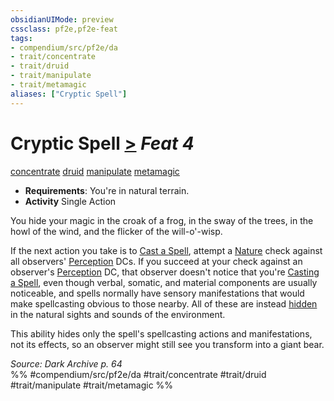 ```yaml
---
obsidianUIMode: preview
cssclass: pf2e,pf2e-feat
tags:
- compendium/src/pf2e/da
- trait/concentrate
- trait/druid
- trait/manipulate
- trait/metamagic
aliases: ["Cryptic Spell"]
---
```

# Cryptic Spell  [>](chapter-9-playing-the-game.md#Actions "Single Action") *Feat 4*  
[concentrate](concentrate.md "Concentrate Action & Ability Trait")  [druid](Reference/Rules/Traits/druid.md "Druid Class Trait")  [manipulate](manipulate.md "Manipulate General Trait")  [metamagic](metamagic.md "Metamagic General Trait")  

- **Requirements**: You're in natural terrain.
- **Activity** Single Action

You hide your magic in the croak of a frog, in the sway of the trees, in the howl of the wind, and the flicker of the will-o'-wisp.

If the next action you take is to [Cast a Spell](cast-a-spell.md), attempt a [Nature](skills.md#Nature) check against all observers' [Perception](skills.md#Perception) DCs. If you succeed at your check against an observer's [Perception](skills.md#Perception) DC, that observer doesn't notice that you're [Casting a Spell](cast-a-spell.md), even though verbal, somatic, and material components are usually noticeable, and spells normally have sensory manifestations that would make spellcasting obvious to those nearby. All of these are instead [hidden](conditions.md#Hidden) in the natural sights and sounds of the environment.

This ability hides only the spell's spellcasting actions and manifestations, not its effects, so an observer might still see you transform into a giant bear.

*Source: Dark Archive p. 64*  
%% #compendium/src/pf2e/da #trait/concentrate #trait/druid #trait/manipulate #trait/metamagic %%